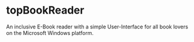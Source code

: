 # topBookReader
An inclusive E-Book reader with a simple User-Interface for all book lovers on the Microsoft Windows platform.
